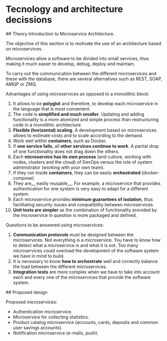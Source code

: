 # Tecnology and architecture decissions



## Theory Introduction to Microservice Architecture.

The objective of this section is to motivate the use of an architecture based on microservices.

Microservices allow a software to be divided into small services, thus making it much easier to develop, debug, deploy and maintain.

To carry out the communication between the different microservices and these with the database, there are several alternatives such as REST, SOAP, AMQP or ZMQ.

Advantages of using microservices as opposed to a monolithic block:

1. It allows to be __polyglot__ and therefore, to develop each microservice in the language that is most convenient.
2. The code is __simplified and much smaller__. Updating and adding functionality is a more atomized and simple process than restructuring code in a monolithic architecture.
3. __Flexible (horizontal) scaling__. A development based on microservices allows to estimate costs and to scale according to the demand.
4. Work well within __containers__, such as Docker.
5. If __one service fails__, all __other services continue to work__. A partial drop of one functionality does not drag down the others.
6. Each __microservice has its own process__ (and culture, working with nodes, clusters and the cloud) of DevOps versus the role of system administrator (working with your own team).
7. If they run inside __containers__, they can be easily __orchestrated__ (docker-compose)
8. They are__ easily reusable__. For example, a microservice that provides authentication for one system is very easy to adapt for a different system.
9. Each microservice provides __minimum guarantees of isolation__, thus facilitating security issues and compatibility between microservices.
10. __Unit tests are simpler__ as the combination of functionality provided by the microservice in question is more packaged and defined.




Questions to be answered using microservices:

1. __Communication protocols__ must be designed between the microservices.
Not everything is a microservice. You have to know how to detect what a microservice is and what it is not. Too many microservices could overload the development of the software system we have in mind to build.
3. It is necessary to know __how to orchestrate__ well and correctly balance the load between the different microservices.
4. __Integration tests__ are more complex when we have to take into account each and every one of the microservices that provide the software system.


## Proposed design

Proposed microservices:
* Authentication microservice.
* Microservice for collecting statistics.
* Product catalog microservice (accounts, cards, deposits and common user savings accounts).
* Notification microservice (e-mails, push).


